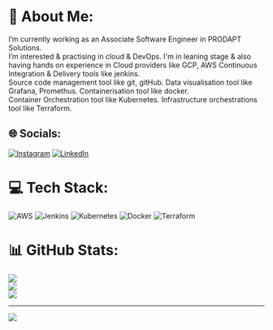 # 💫 About Me:
I’m currently working as an Associate Software Engineer in PRODAPT Solutions.<br>I’m interested & practising in cloud & DevOps. I'm in leaning stage & also having hands on experience in 
Cloud providers like GCP, AWS 
Continuous Integration & Delivery tools like jenkins.
<br>Source code management tool like git, gitHub. 
Data visualisation tool like Grafana, Promethus. 
Containerisation tool like docker.
<br>Container Orchestration tool like Kubernetes. 
Infrastructure orchestrations tool like Terraform.


## 🌐 Socials:
[![Instagram](https://img.shields.io/badge/Instagram-%23E4405F.svg?logo=Instagram&logoColor=white)](https://instagram.com/m_ur_al_i) [![LinkedIn](https://img.shields.io/badge/LinkedIn-%230077B5.svg?logo=linkedin&logoColor=white)](https://linkedin.com/in/muralidharan-m-281558193) 

# 💻 Tech Stack:
![AWS](https://img.shields.io/badge/AWS-%23FF9900.svg?style=for-the-badge&logo=amazon-aws&logoColor=white) ![Jenkins](https://img.shields.io/badge/jenkins-%232C5263.svg?style=for-the-badge&logo=jenkins&logoColor=white) ![Kubernetes](https://img.shields.io/badge/kubernetes-%23326ce5.svg?style=for-the-badge&logo=kubernetes&logoColor=white) ![Docker](https://img.shields.io/badge/docker-%230db7ed.svg?style=for-the-badge&logo=docker&logoColor=white) ![Terraform](https://img.shields.io/badge/terraform-%235835CC.svg?style=for-the-badge&logo=terraform&logoColor=white)
# 📊 GitHub Stats:
![](https://github-readme-stats.vercel.app/api?username=muralidharan1206&theme=dark&hide_border=false&include_all_commits=false&count_private=false)<br/>
![](https://github-readme-streak-stats.herokuapp.com/?user=muralidharan1206&theme=dark&hide_border=false)<br/>
![](https://github-readme-stats.vercel.app/api/top-langs/?username=muralidharan1206&theme=dark&hide_border=false&include_all_commits=false&count_private=false&layout=compact)

---
[![](https://visitcount.itsvg.in/api?id=muralidharan1206&icon=0&color=0)](https://visitcount.itsvg.in)

<!-- Proudly created with GPRM ( https://gprm.itsvg.in ) -->
